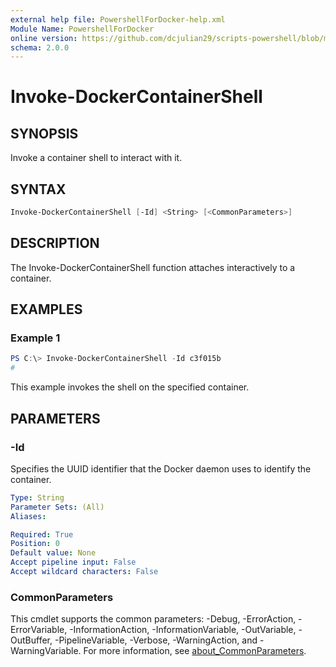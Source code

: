 ```yaml
---
external help file: PowershellForDocker-help.xml
Module Name: PowershellForDocker
online version: https://github.com/dcjulian29/scripts-powershell/blob/main/Modules/PowershellForDocker/docs/Invoke-DockerContainerShell.md
schema: 2.0.0
---
```


# Invoke-DockerContainerShell

## SYNOPSIS

Invoke a container shell to interact with it.

## SYNTAX

```powershell
Invoke-DockerContainerShell [-Id] <String> [<CommonParameters>]
```

## DESCRIPTION

The Invoke-DockerContainerShell function attaches interactively to a container.

## EXAMPLES

### Example 1

```powershell
PS C:\> Invoke-DockerContainerShell -Id c3f015b
#
```

This example invokes the shell on the specified container.

## PARAMETERS

### -Id

Specifies the UUID identifier that the Docker daemon uses to identify the container.

```yaml
Type: String
Parameter Sets: (All)
Aliases:

Required: True
Position: 0
Default value: None
Accept pipeline input: False
Accept wildcard characters: False
```

### CommonParameters

This cmdlet supports the common parameters: -Debug, -ErrorAction, -ErrorVariable, -InformationAction, -InformationVariable, -OutVariable, -OutBuffer, -PipelineVariable, -Verbose, -WarningAction, and -WarningVariable. For more information, see [about_CommonParameters](http://go.microsoft.com/fwlink/?LinkID=113216).

